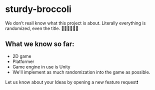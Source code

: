 # sturdy-broccoli
We don't reall know what this project is about. Literally everything is randomized, even the title. 🤷‍♂️🤷‍♂️🤷‍♂️  

## What we know so far:
- 2D game
- Platformer
- Game engine in use is Unity
- We'll implement as much randomization into the game as possible.

Let us know about your Ideas by opening a new feature request❗
